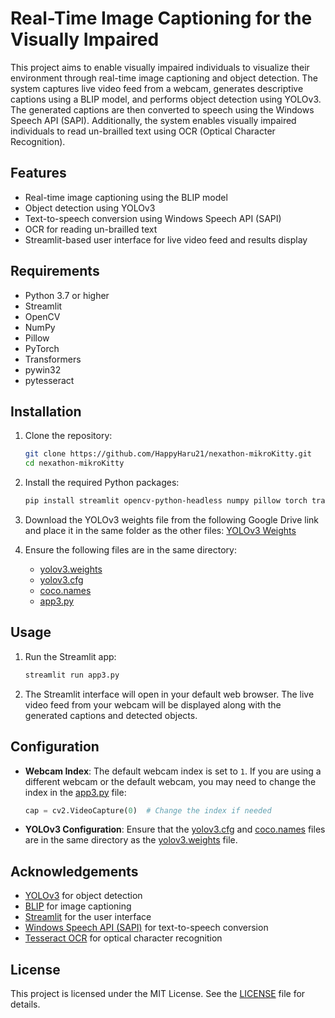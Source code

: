 # Real-Time Image Captioning for the Visually Impaired

This project aims to enable visually impaired individuals to visualize their environment through real-time image captioning and object detection. The system captures live video feed from a webcam, generates descriptive captions using a BLIP model, and performs object detection using YOLOv3. The generated captions are then converted to speech using the Windows Speech API (SAPI). Additionally, the system enables visually impaired individuals to read un-brailled text using OCR (Optical Character Recognition).

## Features

- Real-time image captioning using the BLIP model
- Object detection using YOLOv3
- Text-to-speech conversion using Windows Speech API (SAPI)
- OCR for reading un-brailled text
- Streamlit-based user interface for live video feed and results display

## Requirements

- Python 3.7 or higher
- Streamlit
- OpenCV
- NumPy
- Pillow
- PyTorch
- Transformers
- pywin32
- pytesseract

## Installation

1. Clone the repository:
    ```sh
    git clone https://github.com/HappyHaru21/nexathon-mikroKitty.git
    cd nexathon-mikroKitty
    ```

2. Install the required Python packages:
    ```sh
    pip install streamlit opencv-python-headless numpy pillow torch transformers pywin32 pytesseract
    ```

3. Download the YOLOv3 weights file from the following Google Drive link and place it in the same folder as the other files:
    [YOLOv3 Weights](https://drive.google.com/file/d/1k9Cn3oy8krzG8iO-mkuxxI9Jl0lSEbIL/view?usp=sharing)

4. Ensure the following files are in the same directory:
    - [yolov3.weights](http://_vscodecontentref_/1)
    - [yolov3.cfg](http://_vscodecontentref_/2)
    - [coco.names](http://_vscodecontentref_/3)
    - [app3.py](http://_vscodecontentref_/4)

## Usage

1. Run the Streamlit app:
    ```sh
    streamlit run app3.py
    ```

2. The Streamlit interface will open in your default web browser. The live video feed from your webcam will be displayed along with the generated captions and detected objects.

## Configuration

- **Webcam Index**: The default webcam index is set to `1`. If you are using a different webcam or the default webcam, you may need to change the index in the [app3.py](http://_vscodecontentref_/5) file:
    ```python
    cap = cv2.VideoCapture(0)  # Change the index if needed
    ```

- **YOLOv3 Configuration**: Ensure that the [yolov3.cfg](http://_vscodecontentref_/6) and [coco.names](http://_vscodecontentref_/7) files are in the same directory as the [yolov3.weights](http://_vscodecontentref_/8) file.

## Acknowledgements

- [YOLOv3](https://pjreddie.com/darknet/yolo/) for object detection
- [BLIP](https://huggingface.co/Salesforce/blip-image-captioning-large) for image captioning
- [Streamlit](https://streamlit.io/) for the user interface
- [Windows Speech API (SAPI)](https://docs.microsoft.com/en-us/previous-versions/windows/desktop/ee125663(v=vs.85)) for text-to-speech conversion
- [Tesseract OCR](https://github.com/tesseract-ocr/tesseract) for optical character recognition

## License

This project is licensed under the MIT License. See the [LICENSE](http://_vscodecontentref_/9) file for details.

